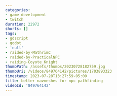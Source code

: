 ```yaml
---
categories:
- game development
- twitch
duration: 22972
shorts: []
tags:
- gdscript
- godot
- 'null'
- raided-by-MathrimC
- raided-by-PracticalNPC
- raiding-Coyote_Knight
thumbPath: /assets/thumbs/20230728182759.jpg
thumbUri: /videos/849764142/pictures/1703893323
timestamp: 2023-07-28T13:27:59-05:00
title: better navmeshes for npc pathfinding
videoId: '849764142'
---
```

